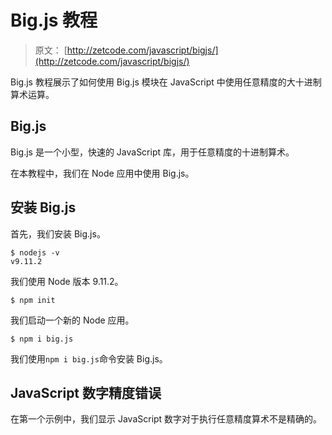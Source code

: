 # Big.js 教程

> 原文： [http://zetcode.com/javascript/bigjs/](http://zetcode.com/javascript/bigjs/)

Big.js 教程展示了如何使用 Big.js 模块在 JavaScript 中使用任意精度的大十进制算术运算。

## Big.js

Big.js 是一个小型，快速的 JavaScript 库，用于任意精度的十进制算术。

在本教程中，我们在 Node 应用中使用 Big.js。

## 安装 Big.js

首先，我们安装 Big.js。

```
$ nodejs -v
v9.11.2

```

我们使用 Node 版本 9.11.2。

```
$ npm init

```

我们启动一个新的 Node 应用。

```
$ npm i big.js

```

我们使用`npm i big.js`命令安装 Big.js。

## JavaScript 数字精度错误

在第一个示例中，我们显示 JavaScript 数字对于执行任意精度算术不是精确的。

`count_currency.js`

```
var sum = 0;
// two euros fifty-five cents
var amount = 2.55;

for (let i = 0; i < 100000; i++) {

    sum += amount;
}

console.log(sum);

```

在此示例中，我们将两欧元五十五美分十万倍。

```
$ nodejs numbers.js 
254999.9999995398

```

我们的计算有误。

## Big.js 示例

在下一个示例中，我们使用 Big.js 更正错误。

`big_decimal.js`

```
const Big = require('big.js');

var val = new Big(0.0);
var amount = new Big(2.55);

var sum = val.plus(amount).times(100000);

console.log(sum.toFixed(2));

```

使用 Big.js 库，计算非常精确。

```
const Big = require('big.js');

```

我们加载`big.js`模块。

```
var val = new Big(0.0);
var amount = new Big(2.55);

```

我们创建两个大十进制值。

```
var sum = val.plus(amount).times(100000);

```

我们将值相加 100000 次。 请注意，大十进制值是不可变的，因此我们生成一个新变量。

```
$ nodejs big_decimal.js 
255000.00

```

这是输出。

在本教程中，我们使用`Big.js`库对任意精度算法进行了处理。

您可能也对以下相关教程感兴趣： [Moment.js 教程](/javascript/momentjs/)，[从 JavaScript 中的 URL 读取 JSON](/articles/javascriptjsonurl/) ， [JavaScript Snake 教程](/javascript/snake/)， [JQuery 教程](/web/jquery/) ， [Node Sass 教程](/javascript/nodesass/)， [Lodash 教程](/javascript/lodash/)。